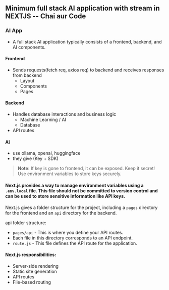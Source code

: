 ## Minimum full stack AI application with stream in NEXTJS -- Chai aur Code

### AI App
- A full stack AI application typically consists of a frontend, backend, and AI components.
#### Frontend
- Sends requests(fetch req, axios req) to backend and receives responses from backend
  - Layout
  - Components
  - Pages

#### Backend
- Handles database interactions and business logic
  - Machine Learning / AI
  - Database
- API routes
#### Ai
- use ollama, openai, huggingface
- they give (Key + SDK)

> **Note:** If key is gone to frontend, it can be exposed. Keep it secret! Use environment variables to store keys securely.

#### Next.js provides a way to manage environment variables using a `.env.local` file. This file should not be committed to version control and can be used to store sensitive information like API keys.

Next.js gives a folder structure for the project, including a `pages` directory for the frontend and an `api` directory for the backend.

api folder structure:
- `pages/api` - This is where you define your API routes.
- Each file in this directory corresponds to an API endpoint.
- `route.js` - This file defines the API route for the application.

#### Next.js responsibilities:
- Server-side rendering
- Static site generation
- API routes
- File-based routing
